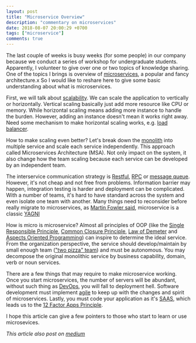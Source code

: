 ```yaml
---
layout: post
title: "Microservice Overview"
description: "commentary on microservices"
date: 2018-08-07 20:00:29 +0700
tags: ["microservice"]
comments: true
---
```


The last couple of weeks is busy weeks (for some people) in our company because we conduct a series of workshop for undergraduate students. Apparently, I volunteer to give over one or two topics of knowledge sharing. One of the topics I brings is overview of [microservices](https://en.wikipedia.org/wiki/Microservices), a popular and fancy architecture.x So I would like to reshare here to give some basic understanding about what is microservices.

First, we will talk about [scalability](https://en.wikipedia.org/wiki/Scalability). We can scale the application to vertically or horizontally. Vertical scaling basically just add more resource like CPU or memory. While horizontal scaling means adding more instance to handle the burden. However, adding an instance doesn't mean it works right away. Need some mechanism to make horizontal scaling works, e.g. [load balancer](https://en.wikipedia.org/wiki/Load_balancing_(computing)).

How to make scaling even better? Let's break down the [monolith](https://en.wikipedia.org/wiki/Monolithic_application) into multiple service and scale each service independently. This approach called Microservices Architecture (MSA). Not only impact on the system, it also change how the team scaling because each service can be developed by an independent team. 

The interservice communication strategy is [Restful](https://en.wikipedia.org/wiki/Representational_state_transfer), [RPC](https://en.wikipedia.org/wiki/Remote_procedure_call) or [message queue](https://en.wikipedia.org/wiki/Message_queue). However, it's not cheap and not free from problems. Information barrier may happen, integration testing is harder and deployment can be complicated. With a number of teams, it's hard to have standard across the system and even isolate one team with another. Many things need to reconsider before really migrate to microservices, as [Martin Fowler said](https://martinfowler.com/bliki/MonolithFirst.html), microservice is a classic [YAGNI](https://en.wikipedia.org/wiki/You_aren%27t_gonna_need_it)

How is micro is microservice? Almost all principles of OOP (like the [Single Responsible Principle](https://en.wikipedia.org/wiki/Single_responsibility_principle), [Common Closure
Principle](http://wiki.c2.com/?CommonClosurePrinciple), [Law of Demeter](https://en.wikipedia.org/wiki/Law_of_Demeter) and [Aspects Oriented Programming](https://en.wikipedia.org/wiki/Aspect-oriented_programming)) can inspire to determine the ideal service. From the organization perspective, the service should develop/maintain by small enough team (["two pizza" team](https://whatis.techtarget.com/definition/two-pizza-rule)) and must be autonomous. You may decompose the original monolithic service by business capability, domain, verb or noun services.

There are a few things that may require to make microservice working. Once you start microservices, the number of servers will be abundant, without such thing as [DevOps](https://en.wikipedia.org/wiki/DevOps), you will fall to deployment hell. Software development must implement [agile](http://agilemanifesto.org/) to keep up with the changes and spirit of microservices. Lastly, you must code your application as it's [SAAS](https://en.wikipedia.org/wiki/Software_as_a_service), which leads us to the [12 Factor Apps Principle](https://12factor.net/).

I hope this article can give a few pointers to those who start to learn or use microsevices.

*This article also post on [medium](https://medium.com/@imantunggono/microservice-overview-4f6b236089c7)*
